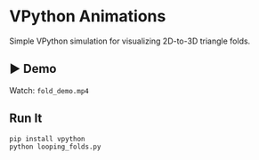 # VPython Animations

Simple VPython simulation for visualizing 2D-to-3D triangle folds.

## ▶️ Demo

Watch: `fold_demo.mp4`

## Run It

```bash
pip install vpython
python looping_folds.py
